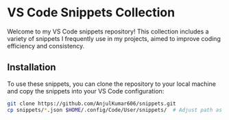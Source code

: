 # VS Code Snippets Collection

Welcome to my VS Code snippets repository! This collection includes a variety of snippets I frequently use in my projects, aimed to improve coding efficiency and consistency.

## Installation

To use these snippets, you can clone the repository to your local machine and copy the snippets into your VS Code configuration:

```bash
git clone https://github.com/AnjulKumar606/snippets.git
cp snippets/*.json $HOME/.config/Code/User/snippets/  # Adjust path as needed
